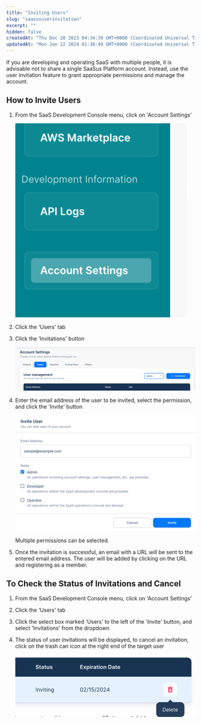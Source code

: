 ```yaml
---
title: "Inviting Users"
slug: "saasususerinvitation"
excerpt: ""
hidden: false
createdAt: "Thu Dec 28 2023 04:34:39 GMT+0000 (Coordinated Universal Time)"
updatedAt: "Mon Jan 22 2024 01:38:49 GMT+0000 (Coordinated Universal Time)"
---
```


If you are developing and operating SaaS with multiple people, it is advisable not to share a single SaaSus Platform account. Instead, use the user invitation feature to grant appropriate permissions and manage the account.

## How to Invite Users

1. From the SaaS Development Console menu, click on 'Account Settings'

   ![saasususerinvitation-1](/img/part-4/account-settings/saasususerinvitation/saasususerinvitation-1.png)
2. Click the 'Users' tab
3. Click the 'Invitations' button

   ![saasususerinvitation-2](/img/part-4/account-settings/saasususerinvitation/saasususerinvitation-2.png)
4. Enter the email address of the user to be invited, select the permission, and click the 'Invite' button

   ![saasususerinvitation-3](/img/part-4/account-settings/saasususerinvitation/saasususerinvitation-3.png)

   Multiple permissions can be selected.
5. Once the invitation is successful, an email with a URL will be sent to the entered email address. The user will be added by clicking on the URL and registering as a member.

## To Check the Status of Invitations and Cancel

1. From the SaaS Development Console menu, click on 'Account Settings'
2. Click the 'Users' tab
3. Click the select box marked 'Users' to the left of the 'Invite' button, and select 'Invitations' from the dropdown
4. The status of user invitations will be displayed, to cancel an invitation, click on the trash can icon at the right end of the target user

   ![saasususerinvitation-4](/img/part-4/account-settings/saasususerinvitation/saasususerinvitation-4.png)
